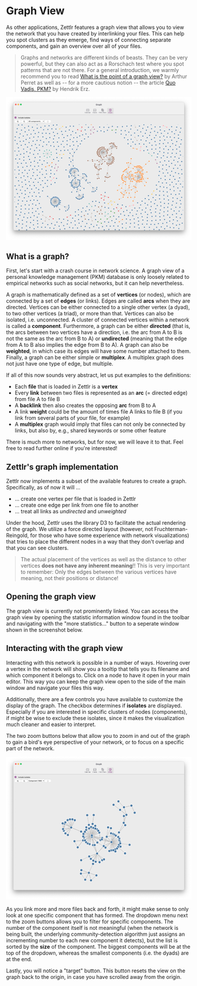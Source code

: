 # Graph View

As other applications, Zettlr features a graph view that allows you to view the network that you have created by interlinking your files. This can help you spot clusters as they emerge, find ways of connecting separate components, and gain an overview over all of your files.

> Graphs and networks are different kinds of beasts. They can be very powerful, but they can also act as a Rorschach test where you spot patterns that are not there. For a general introduction, we warmly recommend you to read [What is the point of a graph view?](https://www.arthurperret.fr/blog/2022-02-13-what-is-the-point-of-a-graph-view.html) by Arthur Perret as well as -- for a more cautious notion -- the article [Quo Vadis, PKM?](https://www.hendrik-erz.de/post/quo-vadis-pkm) by Hendrik Erz.

![Zettlr's graph view in its initial configuration](../assets/../img/graph_view.png)

## What is a graph?

First, let's start with a crash course in network science. A graph view of a personal knowledge management (PKM) database is only loosely related to empirical networks such as social networks, but it can help nevertheless.

A graph is mathematically defined as a set of **vertices** (or nodes), which are connected by a set of **edges** (or links). Edges are called **arcs** when they are directed. Vertices can be either connected to a single other vertex (a dyad), to two other vertices (a triad), or more than that. Vertices can also be isolated, i.e. unconnected. A cluster of connected vertices within a network is called a **component**. Furthermore, a graph can be either **directed** (that is, the arcs between two vertices have a direction, i.e. the arc from A to B is not the same as the arc from B to A) or **undirected** (meaning that the edge from A to B also implies the edge from B to A). A graph can also be **weighted**, in which case its edges will have some number attached to them. Finally, a graph can be either simple or **multiplex**. A multiplex graph does not just have one type of edge, but multiple.

If all of this now sounds very abstract, let us put examples to the definitions:

* Each **file** that is loaded in Zettlr is a **vertex**
* Every **link** between two files is represented as an **arc** (= directed edge) from file A to file B
* A **backlink** then also creates the opposing **arc** from B to A
* A link **weight** could be the amount of times file A links to file B (if you link from several parts of your file, for example)
* A **multiplex** graph would imply that files can not only be connected by links, but also by, e.g., shared keywords or some other feature

There is much more to networks, but for now, we will leave it to that. Feel free to read further online if you're interested!

## Zettlr's graph implementation

Zettlr now implements a subset of the available features to create a graph. Specifically, as of now it will …

* … create one vertex per file that is loaded in Zettlr
* … create one edge per link from one file to another
* … treat all links as *undirected* and *unweighted*

Under the hood, Zettlr uses the library D3 to facilitate the actual rendering of the graph. We utilize a force directed layout (however, not Fruchterman-Reingold, for those who have some experience with network visualizations) that tries to place the different nodes in a way that they don't overlap and that you can see clusters.

> The actual placement of the vertices as well as the distance to other vertices **does not have any inherent meaning**!! This is very important to remember: Only the edges between the various vertices have meaning, not their positions or distance!

## Opening the graph view

The graph view is currently not prominently linked. You can access the graph view by opening the statistic information window found in the toolbar and navigating with the "more statistics..." button to a seperate window shown in the screenshot below. 

## Interacting with the graph view

Interacting with this network is possible in a number of ways. Hovering over a vertex in the network will show you a tooltip that tells you its filename and which component it belongs to. Click on a node to have it open in your main editor. This way you can keep the graph view open to the side of the main window and navigate your files this way.

Additionally, there are a few controls you have available to customize the display of the graph. The checkbox determines if **isolates** are displayed. Especially if you are interested in specific clusters of nodes (components), if might be wise to exclude these isolates, since it makes the visualization much cleaner and easier to interpret.

The two zoom buttons below that allow you to zoom in and out of the graph to gain a bird's eye perspective of your network, or to focus on a specific part of the network.

![Zettlr's graph view, focused on a single component of the network](../assets/../img/graph_view_single_component.png)

As you link more and more files back and forth, it might make sense to only look at one specific component that has formed. The dropdown menu next to the zoom buttons allows you to filter for specific components. The number of the component itself is not meaningful (when the network is being built, the underlying community-detection algorithm just assigns an incrementing number to each new component it detects), but the list is sorted by the **size** of the component. The biggest components will be at the top of the dropdown, whereas the smallest components (i.e. the dyads) are at the end.

Lastly, you will notice a "target" button. This button resets the view on the graph back to the origin, in case you have scrolled away from the origin.
